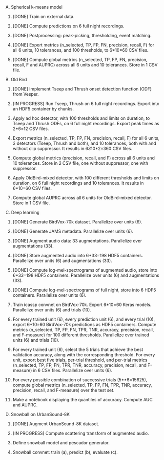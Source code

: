 A. Spherical k-means model
1. [DONE] Train on external data.

2. [DONE] Compute predictions on 6 full night recordings.

3. [DONE] Postprocessing: peak-picking, thresholding, event matching.

4. [DONE] Export metrics (n_selected, TP, FP, FN, precision, recall, F)
for all 6 units, 10 tolerances, and 100 thresholds, to 6*10=60 CSV files.

5. [DONE] Compute global metrics (n_selected, TP, FP, FN, precision, recall, F and AUPRC) across all 6 units and 10 tolerances. Store in 1 CSV file.


B. Old Bird
1. [DONE] Implement Tseep and Thrush onset detection function (ODF) from Vesper.

2. [IN PROGRESS] Run Tseep, Thrush on 6 full night recordings. Export into an HDF5 container by chunks.

3. Apply ad hoc detector, with 100 thresholds and limits on duration,
to Tseep and Thrush ODFs, on 6 full night recordings. Export peak times
as 2*6=12 CSV files.

4. Export metrics (n_selected, TP, FP, FN, precision, recall, F) for all 6
units, 3 detectors (Tseep, Thrush and both), and 10 tolerances, both with and without clip suppressor. It results
in 6*3*10*2=360 CSV files.

5. Compute global metrics (precision, recall, and F) across all 6 units and
10 tolerances. Store in 2 CSV file, one without suppressor, one with suppressor.

6. Apply OldBird-mixed detector, with 100 different thresholds and limits
on duration, on 6 full night recordings and 10 tolerances. It results in
6*10=60 CSV files.

7. Compute global AUPRC across all 6 units for OldBird-mixed detector. Store in 1 CSV file.


C. Deep learning
1. [DONE] Generate BirdVox-70k dataset. Parallelize over units (6).

2. [DONE] Generate JAMS metadata. Parallelize over units (6).

3. [DONE] Augment audio data: 33 augmentations. Parallelize over augmentations (33).

4. [DONE] Store augmented audio into 6*33=198 HDF5 containers. Parallelize over units (6) and augmentations (33).

5. [DONE] Compute log-mel-spectrograms of augmented audio, store into 6*33=198 HDF5 containers. Parallelize over units (6) and augmentations (33).

6. [DONE] Compute log-mel-spectrograms of full night, store into 6 HDF5 containers. Parallelize over units (6).

7. Train icassp convnet on BirdVox-70k. Export 6*10=60 Keras models. Parallelize over units (6) and trials (10).

8. For every trained unit (6), every prediction unit (6), and every trial (10), export 6*10=60 BirdVox-70k predictions as HDF5 containers. Compute metrics (n_selected, TP, FP, FN, TPR, TNR, accuracy, precision, recall, and F-measure) for 100 different thresholds. Parallelize over trained units (6) and trials (10).

8. For every trained unit (6), select the 5 trials that achieve the best validation accuracy, along with the corresponding threshold. For every unit, export best five trials, per-trial threshold, and per-trial metrics (n_selected, TP, FP, FN, TPR, TNR, accuracy, precision, recall, and F-measure) in 6 CSV files. Parallelize over units (6).

9. For every possible combination of successive trials (5**6=15625), compute global metrics (n_selected, TP, FP, FN, TPR, TNR, accuracy, precision, recall, and F-measure) over the test set.

10. Make a notebook displaying the quantiles of accuracy. Compute AUC and AUPRC.


D. Snowball on UrbanSound-8K
1. [DONE] Augment UrbanSound-8K dataset.

2. [IN PROGRESS] Compute scattering transform of augmented audio.

3. Define snowball model and pescador generator.

4. Snowball convnet: train (a), predict (b), evaluate (c).